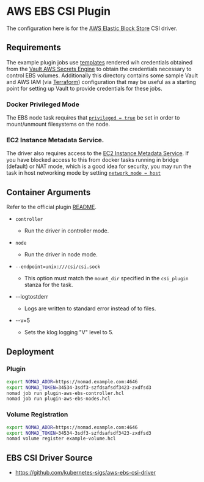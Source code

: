 # AWS EBS CSI Plugin

The configuration here is for the [AWS Elastic Block Store](https://aws.amazon.com/ebs/) CSI driver.

## Requirements

The example plugin jobs use [templates](https://www.nomadproject.io/docs/job-specification/template) rendered wih credentials obtained from the [Vault AWS Secrets Engine](https://www.vaultproject.io/docs/secrets/aws) to obtain the credentials necessary to control EBS volumes.
Additionally this directory contains some sample Vault and AWS IAM (via [Terraform](https://www.terraform.io)) configuration that may be useful as a starting point for setting up Vault to provide credentials for these jobs.

### Docker Privileged Mode

The EBS node task requires that [`privileged = true`](https://www.nomadproject.io/docs/drivers/docker#privileged) be set in order to mount/unmount filesystems on the node.

### EC2 Instance Metadata Service.

The driver also requires access to the [EC2 Instance Metadata Service](https://docs.aws.amazon.com/AWSEC2/latest/UserGuide/ec2-instance-metadata.html).
If you have blocked access to this from docker tasks running in bridge (default) or NAT mode, which is a good idea for security, you may run the task in host networking mode by setting [`network_mode = host`](https://www.nomadproject.io/docs/drivers/docker#network_mode)

## Container Arguments
 
Refer to the official plugin [README](https://github.com/kubernetes-sigs/aws-ebs-csi-driver/blob/master/docs/README.md).

- `controller`
 
  - Run the driver in controller mode.

- `node`

  - Run the driver in node mode.

- `--endpoint=unix:///csi/csi.sock`

  - This option must match the `mount_dir` specified in the `csi_plugin` stanza for the task.

- --logtostderr

  - Logs are written to standard error instead of to files.

- --v=5

  - Sets the klog logging "V" level to 5.

## Deployment

### Plugin

```bash
export NOMAD_ADDR=https://nomad.example.com:4646
export NOMAD_TOKEN=34534-3sdf3-szfdsafsdf3423-zxdfsd3
nomad job run plugin-aws-ebs-controller.hcl
nomad job run plugin-aws-ebs-nodes.hcl
```

### Volume Registration

```bash
export NOMAD_ADDR=https://nomad.example.com:4646
export NOMAD_TOKEN=34534-3sdf3-szfdsafsdf3423-zxdfsd3
nomad volume register example-volume.hcl
```

## EBS CSI Driver Source

- https://github.com/kubernetes-sigs/aws-ebs-csi-driver
